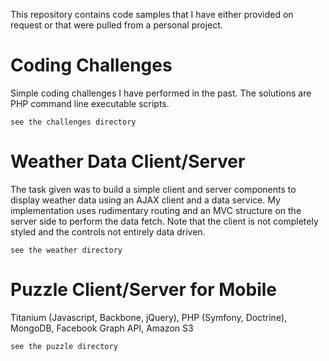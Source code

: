This repository contains code samples that I have either provided on request or that were pulled from a personal project. 

Coding Challenges
=================
Simple coding challenges I have performed in the past.  The solutions are PHP command line executable scripts.

    see the challenges directory

Weather Data Client/Server
==========================
The task given was to build a simple client and server components to display weather data using an AJAX client and a 
data service.  My implementation uses rudimentary routing and an MVC structure on the server side to perform the data
fetch.  Note that the client is not completely styled and the controls not entirely data driven.  

    see the weather directory
    
Puzzle Client/Server for Mobile
===============================
Titanium (Javascript, Backbone, jQuery), PHP (Symfony, Doctrine), MongoDB, Facebook Graph API, Amazon S3

    see the puzzle directory
    
    
    
    

